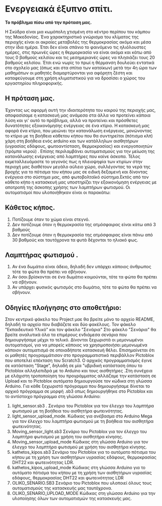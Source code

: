 # Ενεργειακά έξυπνο σπίτι.
**Το πρόβλημα πίσω από την πρόταση μας.**

Η Σκύδρα είναι μια κωμόπολη χτισμένη στο κέντρο περίπου του κάμπου της Μακεδονίας. Ένα χαρακτηριστικό γνώρισμα του κλίματος της περιοχής
είναι οι ακραίες μεταβολές της θερμοκρασίας ακόμα και μέσα στην ίδια ημέρα. Έτσι δεν είναι σπάνιο το φαινόμενο τις ηλιόλουστες ημέρες, στις πρωινές ώρες η θερμορκασία να είναι ακόμα και κάτω από τους 0 βαθμούς κελσίου και τις μεσημεριανές ώρες να πλησιάζει τους 20 βαθμούς κελσίου. Έτσι ενώ νωρίς το πρωί η θέρμανση δουλεύει εντατικά στο σχολείο μας (όπως και στα σπίτια των κατοίκων) μετά την 4η ώρα των μαθημάτων οι μαθητές διαμαρτύρονται για αφόρητη ζέστη και καταφεύγουμε στη χρήση κλιματιστικού για να δροσίσει ο χώρος του εργαστηρίου πληροφορικής.

## Η πρόταση μας.
Έχοντας ως αφορμή αυτή την ιδιαιτερότητα του καιρού της περιοχής μας, αποφασίσαμε η κατασκευή μας ανάμεσα στα άλλα να προτείνει κάποια λύση  και γι' αυτό το πρόβλημα, αλλά να προτείνει και πρόσθετες δυνατότητες εξοικονόμησης ενέργειας σε ένα κτίριο. 
Η κατασκευή μας αφορά ένα κτίριο, που μειώνει την κατανάλωση ενέργειας, μονώνοντας το κτίριο με τη βοήθεια κάθετου κήπου που θα συντηρείται (πότισμα κλπ) χάρη στη βοήθεια ενός arduino και των κατάλληλων αισθητήρων (υγρασίας εδάφους, φωτοαντίσταση, θερμοκρασίας) και ενεργοποιητών (τρόμπα νερού) . Επίσης περιλαμβάνει αυτοματισμούς για την μείωση της κατανάλωσης ενέργειας από λαμπτήρες που καίνε άσκοπα. Τέλος εκμεταλλευόμαστε το γεγονός πως η πλειοψηφία των κτιρίων στην περιοχή μας διαθέτουν μεγάλο αύλειο χώρο, συλλέγοντας τα νερά της βροχής για το πότισμα του κήπου μας σε ειδική δεξαμενή και δίνοντας ενέργεια στο σύστημα μας, από φωτοβολταϊκό σύστημα.Εκτός από τον κάθετο κήπο η κατασκευή μας υποστηρίζει την εξοικονόμηση ενέργειας με αποτροπή της άσκοπης χρήσης των λαμπτήρων φωτισμού. Οι αυτοματισμοί που υλοποιήθηκαν είναι οι παρακάτω:
## Κάθετος κήπος.
1. Ποτίζουμε όταν το χώμα είναι στεγνό.
2. Δεν ποτίζουμε όταν η θερμοκρασία της ατμόσφαιρας είναι κάτω από 3 βαθμούς
3. Δεν ποτίζουμε όταν η θερμοκρασία της ατμόσφαιρας είναι πάνω από 30 βαθμούς και ταυτόχρονα τα φυτά δέχονται το ηλιακό φως.
## Λαμπτήρας φωτισμού .
1. Αν ένα δωμάτιο είναι άδειο, δηλαδή δεν υπάρχει κάποιος άνθρωπος τότε τα φώτα θα πρέπει να σβήνουν.
2. Αν όσοι βρίσκονται σε ένα δωμάτιο κοιμούνται, τότε τα φώτα θα πρέπει να σβήνουν.
3. Αν υπάρχει φυσικός φωτισμός στο δωμάτιο, τότε τα φώτα θα πρέπει να σβήνουν.

## Οδηγίες πλοήγησης στο αποθετήριο:
Στον κεντρικό φάκελο του Project μαε θα βρείτε μόνο το αρχείο README, δηλαδή το αρχείο που διαβάζετε και δύο φακέλους. Τον φάκελο "Εκπαιδευτικό Υλικό" και τον φάκελο "Σενάρια"
Στο φάκελο "Σενάρια" θα βρείτε αναλυτικά όλα τα επιμέρους ενδιάμεσα σενάρια που δημιουργήσαμε μέχρι το τελικό. Δίνονται ξεχωριστά οι μεμονωμένοι αυτοματισμοί, για να μπορείς κάποιος να χρησιμοποιήσει μεμονωμένα κάποιον αυτοματισμό σε οποιαδήποτε κατασκευή θέλει. Επισημαίνεται ότι οι μαθητές προγραμμάτισαν στο προγραμματιστικό περιβάλλον Pictoblox που αποτελεί επέκταση του Scratch3. O αρχικός προγραμματισμός έγινε σε κατάσταση "Stage", δηλαδή σε μία "υβριδική κατάσταση όπου το Pictoblox αλληλεπιδρά με το Arduino και τους αισθητήρες .Στη συνέχεια με ελάχιστη τροποποίηση του προγράμματος αλλάζαμε την κατάσταση σε Upload και το Pictoblox αυτόματα δημιουργούσε τον κώδικα στη γλώσσα Arduino. Για κάθε ξεχωριστό πρόγραμμα που δημιουργήσαμε δίνεται το αρχικό πρόγραμμα σε μορφή .sb3 οπως δημιουργήθηκε στο Pictoblox και το αντίστοιχο πρόγραμμα στη γλώσσα Arduino:
1. light_sensor.sb3 . Σενάριο του Pictoblox για τον έλεγχο του λαμπτήρα φωτισμού με τη βοήθεια του αισθητήρα φωτεινότητας.
2. light_sensor_upload_mode. Κώδικας για ανέβασμα στο Arduino Mega για τον έλεγχο του λαμπτήρα φωτισμού με τη βοήθεια του αισθητήρα φωτεινότητας.
3. Moving_sensor_light.sb3     Σενάριο του Pictoblox για τον έλεγχο του λαμπτήρα φωτισμού με χρήση του αισθητήρα κίνησης.
4. Moving_sensor_upload_mode     Κώδικας στη γλώσσα Arduino για τον έλεγχο του λαμπτήρα φωτισμού με χρήση του αισθητήρα κίνησης.
5. kathetos_kipos.sb3     Σενάριο του Pictoblox για το αυτόματο πότισμα του κήπου με τη χρήση των αισθητήρων υγρασίας εδάφους, θερμοκρασίας DHT22 και φωτεινότητας LDR.
6. kathetos_kipos_upload_mode    Κώδικας στη γλώσσα Arduino για το αυτόματο πότισμα του κήπου με τη χρήση των αισθητήρων υγρασίας εδάφους, θερμοκρασίας DHT22 και φωτεινότητας LDR
7. OLIKO_SENARIO.SB3   Σενάριο του Pictoblox που υλοποιεί όλους τους αυτοματισμούς της κατασκευής μας ταυτόχρονα.
8. OLIKO_SENARIO_UPLOAD_MODE  Κώδικας στη γλώσσα Arduino για την υλοποίησης όλων των αυτοματισμών της κατασκευής μας. 
